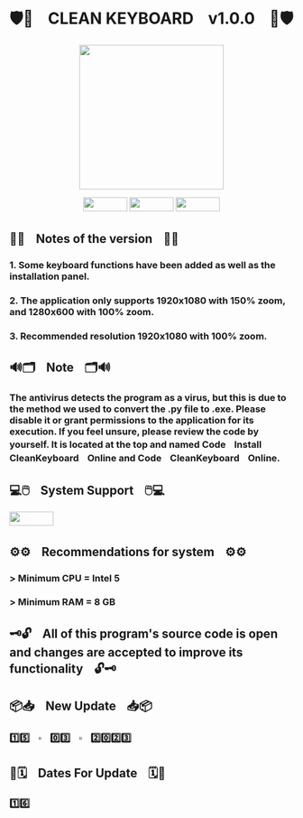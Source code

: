 # 🛡️💉ㅤCLEAN KEYBOARDㅤv1.0.0ㅤ💉🛡️


<p align="center">
  <img width="256" height="256" src="https://i.imgur.com/JiBlPaT.png">
</p>


<p align="center">
  <img width="78" height="25" src="https://i.imgur.com/Z8rsYDh.png">
  <img width="78" height="25" src="https://i.imgur.com/XcZMirD.png">
  <img width="78" height="25" src="https://i.imgur.com/omeEsEY.png">
</p>

##
## 📝📃ㅤNotes of the versionㅤ📃📝

### 1. Some keyboard functions have been added as well as the installation panel.
### 2. The application only supports 1920x1080 with 150% zoom, and 1280x600 with 100% zoom.
### 3. Recommended resolution 1920x1080 with 100% zoom.

##
## 🔊🗂️ㅤNoteㅤ🗂️🔊

### The antivirus detects the program as a virus, but this is due to the method we used to convert the .py file to .exe. Please disable it or grant permissions to the application for its execution. If you feel unsure, please review the code by yourself. It is located at the top and named CodeㅤInstallㅤCleanKeyboardㅤOnline and CodeㅤCleanKeyboardㅤOnline.

##

## 💻🖱️ㅤSystem Supportㅤ🖱️💻

<img width="78" height="25" src="https://i.imgur.com/omeEsEY.png">

##
## ⚙️⚙️ㅤRecommendations for systemㅤ⚙️⚙️

### > Minimum CPU = Intel 5
### > Minimum RAM = 8 GB

##
## 🗝️🔓ㅤAll of this program's source code is open and changes are accepted to improve its functionalityㅤ🔓🗝️

## 📦📥ㅤNew Updateㅤ📥📦

### 1️⃣5️⃣ㅤ▫️ㅤ0️⃣3️⃣ㅤ▫️ㅤ2️⃣0️⃣2️⃣3️⃣

##
## 📅🗓️ㅤDates For Updateㅤ🗓️📅

### 1️⃣6️⃣

##